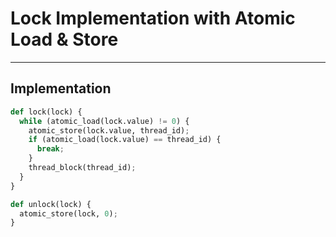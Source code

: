 # Lock Implementation with Atomic Load & Store

---

## Implementation

```python
def lock(lock) {
  while (atomic_load(lock.value) != 0) {
    atomic_store(lock.value, thread_id);
    if (atomic_load(lock.value) == thread_id) {
      break;
    }
    thread_block(thread_id);
  }
}
```

```python
def unlock(lock) {
  atomic_store(lock, 0);
}
```

